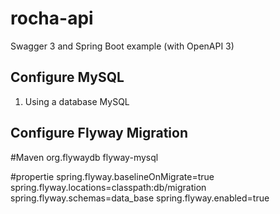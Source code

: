 # rocha-api

Swagger 3 and Spring Boot example (with OpenAPI 3)

## Configure MySQL

1. Using a database MySQL

## Configure Flyway Migration

#Maven 
    <dependency>
		    <groupId>org.flywaydb</groupId>
		    <artifactId>flyway-mysql</artifactId>
		</dependency>

#propertie
spring.flyway.baselineOnMigrate=true
spring.flyway.locations=classpath:db/migration
spring.flyway.schemas=data_base
spring.flyway.enabled=true
